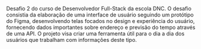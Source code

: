 Desafio 2 do curso de Desenvolvedor Full-Stack da escola DNC. O desafio consistia da elaboração de uma interface de usuário seguindo um protótipo do Figma, desenvolvendo telas focados no design e experiência
do usuário, fornecendo dados importantes sobre endereço e previsão do tempo através de uma API. 
O projeto visa criar uma ferramenta útil para o dia a dia dos usuários que trabalham com informações deste tipo.

